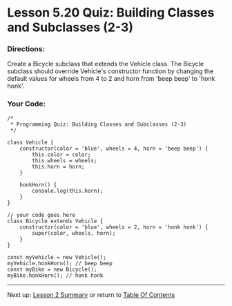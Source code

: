 # Lesson 5.20 Quiz: Building Classes and Subclasses (2-3)

### Directions:
Create a Bicycle subclass that extends the Vehicle class. The Bicycle subclass should override Vehicle's constructor function by changing the default values for wheels from 4 to 2 and horn from 'beep beep' to 'honk honk'.

### Your Code:
```
/*
 * Programming Quiz: Building Classes and Subclasses (2-3)
 */

class Vehicle {
	constructor(color = 'blue', wheels = 4, horn = 'beep beep') {
		this.color = color;
		this.wheels = wheels;
		this.horn = horn;
	}

	honkHorn() {
		console.log(this.horn);
	}
}

// your code goes here
class Bicycle extends Vehicle {
    constructor(color = 'blue', wheels = 2, horn = 'honk honk') {
        super(color, wheels, horn);
    }
}

const myVehicle = new Vehicle();
myVehicle.honkHorn(); // beep beep
const myBike = new Bicycle();
myBike.honkHorn(); // honk honk
```

- - -
Next up: [Lesson 2 Summary](ND024_Part3_Lesson05_21.md) or return to [Table Of Contents](./ND024_TableOfContents.md)

